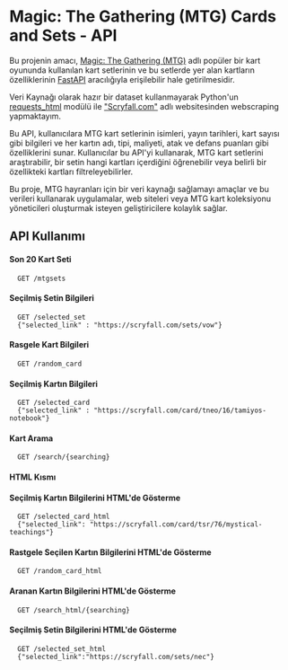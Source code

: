 
# Magic: The Gathering (MTG) Cards and Sets - API

Bu projenin amacı, [Magic: The Gathering (MTG)](https://magic.wizards.com/en) adlı popüler bir kart oyununda kullanılan kart setlerinin ve bu setlerde yer alan kartların özelliklerinin  [FastAPI](https://fastapi.tiangolo.com) aracılığıyla erişilebilir hale getirilmesidir.

Veri Kaynağı olarak hazır bir dataset kullanmayarak Python'un [requests_html](https://requests.readthedocs.io/projects/requests-html/en/latest/) modülü ile ["Scryfall.com"](https://scryfall.com/) adlı websitesinden webscraping yapmaktayım.

Bu API, kullanıcılara MTG kart setlerinin isimleri, yayın tarihleri, kart sayısı gibi bilgileri ve her kartın adı, tipi, maliyeti, atak ve defans puanları gibi özelliklerini sunar. Kullanıcılar bu API'yi kullanarak, MTG kart setlerini araştırabilir, bir setin hangi kartları içerdiğini öğrenebilir veya belirli bir özellikteki kartları filtreleyebilirler.

Bu proje, MTG hayranları için bir veri kaynağı sağlamayı amaçlar ve bu verileri kullanarak uygulamalar, web siteleri veya MTG kart koleksiyonu yöneticileri oluşturmak isteyen geliştiricilere kolaylık sağlar.


## API Kullanımı

#### Son 20 Kart Seti

```
  GET /mtgsets
```

#### Seçilmiş Setin Bilgileri

```
  GET /selected_set
  {"selected_link" : "https://scryfall.com/sets/vow"}
```

#### Rasgele Kart Bilgileri 

```
  GET /random_card
```

#### Seçilmiş Kartın Bilgileri

```
  GET /selected_card
  {"selected_link" : "https://scryfall.com/card/tneo/16/tamiyos-notebook"}
```

#### Kart Arama

```
  GET /search/{searching}
```
#### HTML Kısmı


#### Seçilmiş Kartın Bilgilerini HTML'de Gösterme

```
  GET /selected_card_html
  {"selected_link": "https://scryfall.com/card/tsr/76/mystical-teachings"}
```

#### Rastgele Seçilen Kartın Bilgilerini HTML'de Gösterme

```
  GET /random_card_html
```

#### Aranan Kartın Bilgilerini HTML'de Gösterme

```
  GET /search_html/{searching}
```

#### Seçilmiş Setin Bilgilerini HTML'de Gösterme

```
  GET /selected_set_html
  {"selected_link":"https://scryfall.com/sets/nec"}
```



